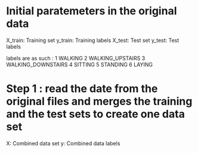 # Initial paratemeters in the original data
X_train: Training set
y_train: Training labels
X_test: Test set
y_test: Test labels

labels are as such : 
1 WALKING
2 WALKING_UPSTAIRS
3 WALKING_DOWNSTAIRS
4 SITTING
5 STANDING
6 LAYING

# Step 1 : read the date from the original files and merges the training and the test sets to create one data set
X: Combined data set
y: Combined data labels
